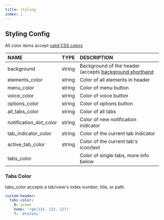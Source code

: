 ```yaml
---
title: styling
index: 1
---
```


## Styling Config

All color items accept [valid CSS colors](https://developer.mozilla.org/en-US/docs/Web/CSS/color)

| NAME                   | TYPE   | DESCRIPTION                                                                                                           |
| :--------------------- | :----- | :-------------------------------------------------------------------------------------------------------------------- |
| background             | string | Background of the header (accepts [background shorthand](https://developer.mozilla.org/en-US/docs/Web/CSS/background) |
| elements_color         | string | Color of all elements in header                                                                                       |
| menu_color             | string | Color of menu button                                                                                                  |
| voice_color            | string | Color of voice button                                                                                                 |
| options_color          | string | Color of options button                                                                                               |
| all_tabs_color         | string | Color of all tabs                                                                                                     |
| notification_dot_color | string | Color of new notification indicator                                                                                   |
| tab_indicator_color    | string | Color of the current tab indicator                                                                                    |
| active_tab_color       | string | Color of the current tab's icon/text                                                                                  |
| tabs_color             |        | Color of single tabs, more info below                                                                                 |

### Tabs Color

tabs_color accepts a tab/view's index number, title, or path.

```yaml
custom-header:
  tabs_color:
    0: green
    home: 'rgb(214, 122, 127)'
    7: '#fafafa'
```
